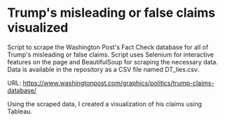 # Trump's misleading or false claims visualized
Script to scrape the Washington Post's Fact Check database for all of Trump's misleading or false claims. Script uses Selenium for interactive features on the page and BeautifulSoup for scraping the necessary data.  Data is available in the repository as a CSV file named DT_lies.csv.

URL: https://www.washingtonpost.com/graphics/politics/trump-claims-database/

Using the scraped data, I created a visualization of his claims using Tableau.   
